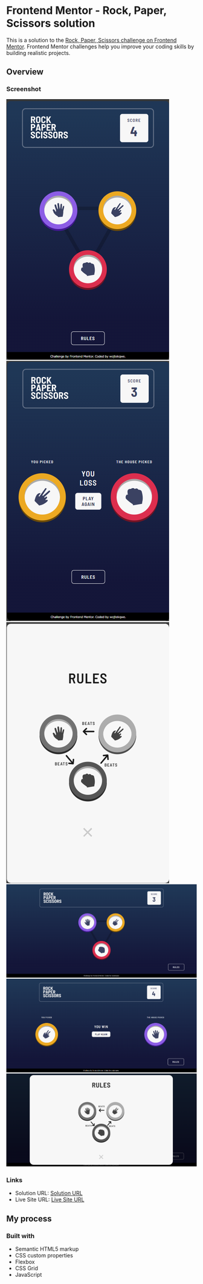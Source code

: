 # Frontend Mentor - Rock, Paper, Scissors solution

This is a solution to the [Rock, Paper, Scissors challenge on Frontend Mentor](https://www.frontendmentor.io/challenges/rock-paper-scissors-game-pTgwgvgH). Frontend Mentor challenges help you improve your coding skills by building realistic projects.

## Overview

### Screenshot

![Mobile view](./images/screenshots/mobile_view.png)
![Mobile view - battle](./images/screenshots/mobile_view_battle.png)
![Mobile view - rules](./images/screenshots/mobile_view_rules.png)
![Desktop view](./images/screenshots/desktop_view.png)
![Desktop view - battle](./images/screenshots/desktop_view_battle.png)
![Desktop view - rules](./images/screenshots/desktop_view_rules.png)

### Links

- Solution URL: [Solution URL](https://github.com/wojtekqwe/rock_paper_scissors_game)
- Live Site URL: [Live Site URL](https://wojtekqwe.github.io/rock_paper_scissors_game/)

## My process

### Built with

- Semantic HTML5 markup
- CSS custom properties
- Flexbox
- CSS Grid
- JavaScript
